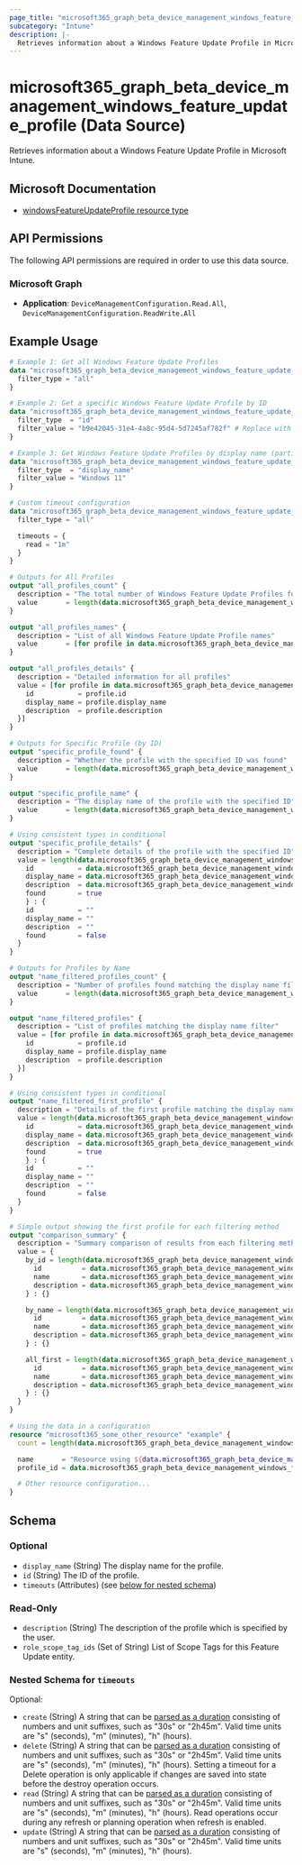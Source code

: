```yaml
---
page_title: "microsoft365_graph_beta_device_management_windows_feature_update_profile Data Source - terraform-provider-microsoft365"
subcategory: "Intune"
description: |-
  Retrieves information about a Windows Feature Update Profile in Microsoft Intune.
---
```


# microsoft365_graph_beta_device_management_windows_feature_update_profile (Data Source)

Retrieves information about a Windows Feature Update Profile in Microsoft Intune.

## Microsoft Documentation

- [windowsFeatureUpdateProfile resource type](https://learn.microsoft.com/en-us/graph/api/resources/intune-softwareupdate-windowsfeatureupdateprofile?view=graph-rest-beta)

## API Permissions

The following API permissions are required in order to use this data source.

### Microsoft Graph

- **Application**: `DeviceManagementConfiguration.Read.All`, `DeviceManagementConfiguration.ReadWrite.All`

## Example Usage

```terraform
# Example 1: Get all Windows Feature Update Profiles
data "microsoft365_graph_beta_device_management_windows_feature_update_profile" "all_profiles" {
  filter_type = "all"
}

# Example 2: Get a specific Windows Feature Update Profile by ID
data "microsoft365_graph_beta_device_management_windows_feature_update_profile" "specific_profile" {
  filter_type  = "id"
  filter_value = "b9e42045-31e4-4a8c-95d4-5d7245af782f" # Replace with actual ID
}

# Example 3: Get Windows Feature Update Profiles by display name (partial match)
data "microsoft365_graph_beta_device_management_windows_feature_update_profile" "by_name" {
  filter_type  = "display_name"
  filter_value = "Windows 11"
}

# Custom timeout configuration
data "microsoft365_graph_beta_device_management_windows_feature_update_profile" "with_timeout" {
  filter_type = "all"

  timeouts = {
    read = "1m"
  }
}

# Outputs for All Profiles
output "all_profiles_count" {
  description = "The total number of Windows Feature Update Profiles found"
  value       = length(data.microsoft365_graph_beta_device_management_windows_feature_update_profile.all_profiles.items)
}

output "all_profiles_names" {
  description = "List of all Windows Feature Update Profile names"
  value       = [for profile in data.microsoft365_graph_beta_device_management_windows_feature_update_profile.all_profiles.items : profile.display_name]
}

output "all_profiles_details" {
  description = "Detailed information for all profiles"
  value = [for profile in data.microsoft365_graph_beta_device_management_windows_feature_update_profile.all_profiles.items : {
    id           = profile.id
    display_name = profile.display_name
    description  = profile.description
  }]
}

# Outputs for Specific Profile (by ID)
output "specific_profile_found" {
  description = "Whether the profile with the specified ID was found"
  value       = length(data.microsoft365_graph_beta_device_management_windows_feature_update_profile.specific_profile.items) > 0
}

output "specific_profile_name" {
  description = "The display name of the profile with the specified ID"
  value       = length(data.microsoft365_graph_beta_device_management_windows_feature_update_profile.specific_profile.items) > 0 ? data.microsoft365_graph_beta_device_management_windows_feature_update_profile.specific_profile.items[0].display_name : ""
}

# Using consistent types in conditional
output "specific_profile_details" {
  description = "Complete details of the profile with the specified ID"
  value = length(data.microsoft365_graph_beta_device_management_windows_feature_update_profile.specific_profile.items) > 0 ? {
    id           = data.microsoft365_graph_beta_device_management_windows_feature_update_profile.specific_profile.items[0].id
    display_name = data.microsoft365_graph_beta_device_management_windows_feature_update_profile.specific_profile.items[0].display_name
    description  = data.microsoft365_graph_beta_device_management_windows_feature_update_profile.specific_profile.items[0].description
    found        = true
    } : {
    id           = ""
    display_name = ""
    description  = ""
    found        = false
  }
}

# Outputs for Profiles by Name
output "name_filtered_profiles_count" {
  description = "Number of profiles found matching the display name filter"
  value       = length(data.microsoft365_graph_beta_device_management_windows_feature_update_profile.by_name.items)
}

output "name_filtered_profiles" {
  description = "List of profiles matching the display name filter"
  value = [for profile in data.microsoft365_graph_beta_device_management_windows_feature_update_profile.by_name.items : {
    id           = profile.id
    display_name = profile.display_name
    description  = profile.description
  }]
}

# Using consistent types in conditional
output "name_filtered_first_profile" {
  description = "Details of the first profile matching the display name filter (if any)"
  value = length(data.microsoft365_graph_beta_device_management_windows_feature_update_profile.by_name.items) > 0 ? {
    id           = data.microsoft365_graph_beta_device_management_windows_feature_update_profile.by_name.items[0].id
    display_name = data.microsoft365_graph_beta_device_management_windows_feature_update_profile.by_name.items[0].display_name
    description  = data.microsoft365_graph_beta_device_management_windows_feature_update_profile.by_name.items[0].description
    found        = true
    } : {
    id           = ""
    display_name = ""
    description  = ""
    found        = false
  }
}

# Simple output showing the first profile for each filtering method
output "comparison_summary" {
  description = "Summary comparison of results from each filtering method"
  value = {
    by_id = length(data.microsoft365_graph_beta_device_management_windows_feature_update_profile.specific_profile.items) > 0 ? {
      id          = data.microsoft365_graph_beta_device_management_windows_feature_update_profile.specific_profile.items[0].id
      name        = data.microsoft365_graph_beta_device_management_windows_feature_update_profile.specific_profile.items[0].display_name
      description = data.microsoft365_graph_beta_device_management_windows_feature_update_profile.specific_profile.items[0].description
    } : {}

    by_name = length(data.microsoft365_graph_beta_device_management_windows_feature_update_profile.by_name.items) > 0 ? {
      id          = data.microsoft365_graph_beta_device_management_windows_feature_update_profile.by_name.items[0].id
      name        = data.microsoft365_graph_beta_device_management_windows_feature_update_profile.by_name.items[0].display_name
      description = data.microsoft365_graph_beta_device_management_windows_feature_update_profile.by_name.items[0].description
    } : {}

    all_first = length(data.microsoft365_graph_beta_device_management_windows_feature_update_profile.all_profiles.items) > 0 ? {
      id          = data.microsoft365_graph_beta_device_management_windows_feature_update_profile.all_profiles.items[0].id
      name        = data.microsoft365_graph_beta_device_management_windows_feature_update_profile.all_profiles.items[0].display_name
      description = data.microsoft365_graph_beta_device_management_windows_feature_update_profile.all_profiles.items[0].description
    } : {}
  }
}

# Using the data in a configuration
resource "microsoft365_some_other_resource" "example" {
  count = length(data.microsoft365_graph_beta_device_management_windows_feature_update_profile.by_name.items) > 0 ? 1 : 0

  name       = "Resource using ${data.microsoft365_graph_beta_device_management_windows_feature_update_profile.by_name.items[0].display_name}"
  profile_id = data.microsoft365_graph_beta_device_management_windows_feature_update_profile.by_name.items[0].id

  # Other resource configuration...
}
```

<!-- schema generated by tfplugindocs -->
## Schema

### Optional

- `display_name` (String) The display name for the profile.
- `id` (String) The ID of the profile.
- `timeouts` (Attributes) (see [below for nested schema](#nestedatt--timeouts))

### Read-Only

- `description` (String) The description of the profile which is specified by the user.
- `role_scope_tag_ids` (Set of String) List of Scope Tags for this Feature Update entity.

<a id="nestedatt--timeouts"></a>
### Nested Schema for `timeouts`

Optional:

- `create` (String) A string that can be [parsed as a duration](https://pkg.go.dev/time#ParseDuration) consisting of numbers and unit suffixes, such as "30s" or "2h45m". Valid time units are "s" (seconds), "m" (minutes), "h" (hours).
- `delete` (String) A string that can be [parsed as a duration](https://pkg.go.dev/time#ParseDuration) consisting of numbers and unit suffixes, such as "30s" or "2h45m". Valid time units are "s" (seconds), "m" (minutes), "h" (hours). Setting a timeout for a Delete operation is only applicable if changes are saved into state before the destroy operation occurs.
- `read` (String) A string that can be [parsed as a duration](https://pkg.go.dev/time#ParseDuration) consisting of numbers and unit suffixes, such as "30s" or "2h45m". Valid time units are "s" (seconds), "m" (minutes), "h" (hours). Read operations occur during any refresh or planning operation when refresh is enabled.
- `update` (String) A string that can be [parsed as a duration](https://pkg.go.dev/time#ParseDuration) consisting of numbers and unit suffixes, such as "30s" or "2h45m". Valid time units are "s" (seconds), "m" (minutes), "h" (hours).